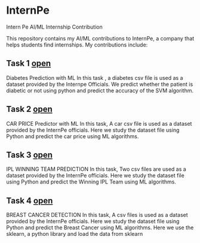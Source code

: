 # InternPe

Intern Pe AI/ML Internship Contribution

This repository contains my AI/ML contributions to InternPe, a company that helps students find internships. My contributions include:

## Task 1 [open](https://colab.research.google.com/drive/13EYmfOevXKLu3OnzXfL76lWbqtUzCPf4?usp=sharing)
Diabetes Prediction with ML
In this task , a diabetes csv file is used as a dataset provided by the Internpe Officials. We predict whether the patient is diabetic or not using python and predict the accuracy of the SVM algorithm.

## Task 2 [open](https://colab.research.google.com/drive/1ibHUokuk7UVlDXgk6tqhuaoCnPNTVbfR?usp=sharing)
CAR PRICE Predictor with ML
In this task, A car csv file is used as a dataset provided by the InternPe officials. Here we study the dataset file using Python and predict the car price using ML algorithms.

## Task 3 [open](https://colab.research.google.com/drive/1N2rHiHXpycob-4dkh1fh7M-C7ce-0rLM?usp=sharing)
IPL WINNING TEAM PREDICTION
In this task, Two csv files are used as a dataset provided by the InternPe officials. Here we study the dataset file using Python and predict the Winning IPL Team using ML algorithms.

## Task 4 [open](https://colab.research.google.com/drive/1OWehOOmw0aD6Mv1yxJmijc5WGNcuoHGk?usp=sharing)
BREAST CANCER DETECTION
In this task, A csv files is used as a dataset provided by the InternPe officials. Here we study the dataset file using Python and predict the Breast Cancer using ML algorithms. Here we use the sklearn, a python library and load the data from sklearn
